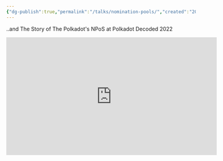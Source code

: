 ```yaml
---
{"dg-publish":true,"permalink":"/talks/nomination-pools/","created":"2023-08-28T14:03:43.000+01:00","updated":"2024-08-21T13:44:00.699+01:00"}
---
```


..and The Story of The Polkadot's NPoS at Polkadot Decoded 2022

<iframe width="560" height="315" src="https://www.youtube.com/embed/_wjAYivFQBU" title="YouTube video player" frameborder="0" allow="accelerometer; autoplay; clipboard-write; encrypted-media; gyroscope; picture-in-picture" allowfullscreen></iframe>
